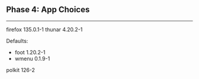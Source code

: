 ## Phase 4: App Choices

---

firefox 135.0.1-1
thunar 4.20.2-1

Defaults:

- foot 1.20.2-1
- wmenu 0.1.9-1

polkit 126-2
